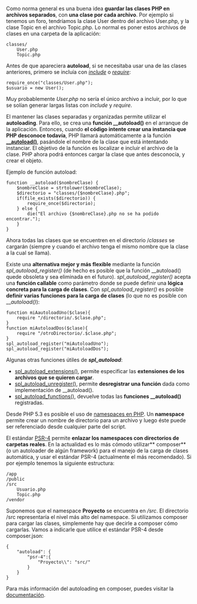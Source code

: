 Como norma general es una buena idea **guardar las clases PHP en archivos separados**, con **una clase por cada archivo**. Por ejemplo si tenemos un foro, tendríamos la clase User dentro del archivo User.php, y la clase Topic en el archivo Topic.php. Lo normal es poner estos archivos de clases en una carpeta de la aplicación:
```
classes/
    User.php
    Topic.php
```

Antes de que apareciera **autoload**, si se necesitaba usar una de las clases anteriores, primero se incluía con [_include_](http://diego.com.es/estructuras-de-control-en-php#include-include_once) o [_require_](http://diego.com.es/estructuras-de-control-en-php#require-require_once):

```
require_once("classes/User.php");
$usuario = new User();
```

Muy probablemente _User.php_ no sería el único archivo a incluir, por lo que se solían generar largas listas con _include_ y _require_.

El mantener las clases separadas y organizadas permite utilizar el **autoloading**. Para ello, se crea una **función __autoload()** en el arranque de la aplicación. Entonces, cuando **el código intente crear una instancia que PHP desconoce todavía**, PHP llamará automáticamente a la función <u>**__autoload()**</u>, pasándole el nombre de la clase que está intentando instanciar. El objetivo de la función es localizar e incluir el archivo de la clase. PHP ahora podrá entonces cargar la clase que antes desconocía, y crear el objeto.

Ejemplo de función autoload:

```
function __autoload($nombreClase) {
    $nombreClase = strtolower($nombreClase);
    $directorio = "classes/{$nombreClase}.php";
    if(file_exists($directorio)) {
        require_once($directorio);
    } else {
        die("El archivo {$nombreClase}.php no se ha podido encontrar.");
    }
}
```

Ahora todas las clases que se encuentren en el directorio /_classes_ se cargarán (siempre y cuando el archivo tenga el mismo nombre que la clase a la cual se llama). 

Existe una **alternativa mejor y más flexible** mediante la función _spl_autoload_register()_ (de hecho es posible que la función __autoload() quede obsoleta y sea eliminada en el futuro). _spl_autoload_register()_ acepta una **función callable** como parámetro donde se puede definir una **lógica concreta para la carga de clases**. Con _spl_autoload_register()_ es posible **definir varias funciones para la carga de clases** (lo que no es posible con ___autoload()_):

```
function miAautoloadUno($clase){
    require "/directorio/.$clase.php";
}
function miAutoloadDos($clase){
    require "/otroDirectorio/.$clase.php";
}
spl_autoload_register("miAutoloadUno");
spl_autoload_register("miAutoloadDos");
```

Algunas otras funciones útiles de _**spl_autoload**_:

*   [spl_autoload_extensions()](http://php.net/manual/es/function.spl-autoload-extensions.php), permite especificar las **extensiones de los archivos que se quieren cargar**.
*   [spl_autoload_unregister()](http://php.net/manual/es/function.spl-autoload-unregister.php), permite **desregistrar una función** dada como implementación de __autoload().
*   [spl_autoload_functions()](http://php.net/manual/es/function.spl-autoload-functions.php), devuelve todas las **funciones __autoload()** registradas.

Desde PHP 5.3 es posible el uso de [namespaces en PHP](http://diego.com.es/namespaces-en-php). Un **namespace** permite crear un nombre de directorio para un archivo y luego éste puede ser referenciado desde cualquier parte del script.

El estándar [PSR-4](http://www.php-fig.org/psr/psr-4/) permite **enlazar los namespaces con directorios de carpetas reales**. En la actualidad es lo más cómodo utilizar** composer** (o un autoloader de algún framework) para el manejo de la carga de clases automática, y usar el estándar PSR-4 (actualmente el más recomendado). Si por ejemplo tenemos la siguiente estructura:
```
/app
/public
/src
    Usuario.php
    Topic.php
/vendor
```

Suponemos que el namespace **Proyecto** se encuentra en _/src_. El directorio /src representaría el nivel más alto del namespace. Si utilizamos composer para cargar las clases, simplemente hay que decirle a composer cómo cargarlas. Vamos a indicarle que utilice el estándar PSR-4 desde composer.json:

```
{
    "autoload": {
        "psr-4":{
            "Proyecto\\": "src/"
        }
    }
}
```

Para más información del autoloading en composer, puedes visitar la [documentación](https://getcomposer.org/doc/01-basic-usage.md#autoloading).
